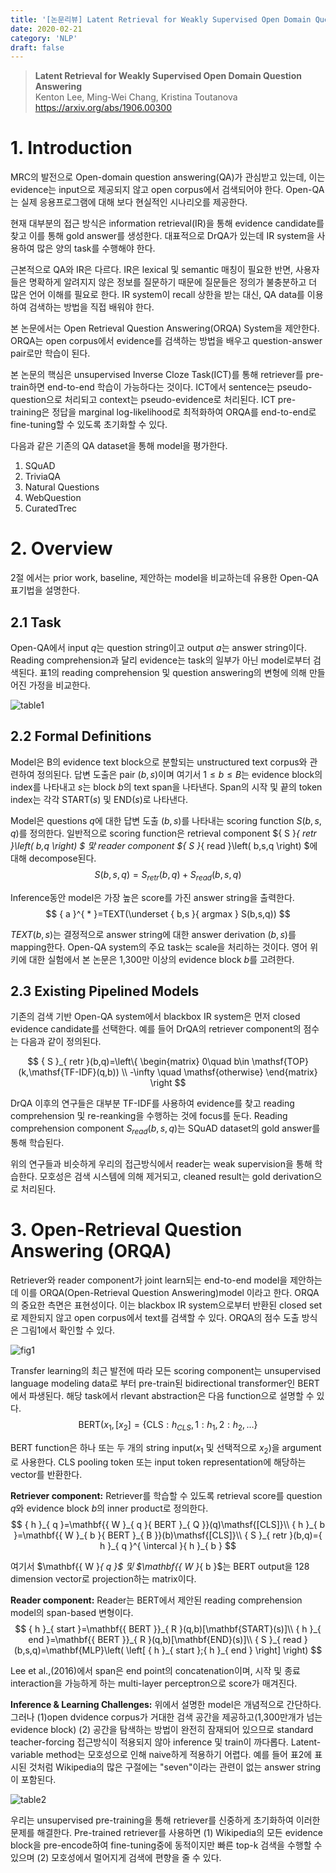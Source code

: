 ```yaml
---
title: '[논문리뷰] Latent Retrieval for Weakly Supervised Open Domain Question Answering'
date: 2020-02-21
category: 'NLP'
draft: false
---
```


> **Latent Retrieval for Weakly Supervised Open Domain Question Answering**  
Kenton Lee, Ming-Wei Chang, Kristina Toutanova  
https://arxiv.org/abs/1906.00300


# 1. Introduction
MRC의 발전으로 Open-domain question answering(QA)가 관심받고 있는데, 이는 evidence는 input으로 제공되지 않고 open corpus에서 검색되어야 한다.
Open-QA는 실제 응용프로그램에 대해 보다 현실적인 시나리오를 제공한다.

현재 대부분의 접근 방식은 information retrieval(IR)을 통해 evidence candidate를 찾고 이를 통해 gold answer를 생성한다.
대표적으로 DrQA가 있는데 IR system을 사용하여 많은 양의 task를 수행해야 한다.

근본적으로 QA와 IR은 다르다.
IR은 lexical 및 semantic 매칭이 필요한 반면, 사용자들은 명확하게 알려지지 않은 정보를 질문하기 때문에 질문들은 정의가 불충분하고 더 많은 언어 이해를 필요로 한다.
IR system이 recall 상한을 받는 대신, QA data를 이용하여 검색하는 방법을 직접 배워야 한다.

본 논문에서는 Open Retrieval Question Answering(ORQA) System을 제안한다.
ORQA는 open corpus에서 evidence를 검색하는 방법을 배우고 question-answer pair로만 학습이 된다.

본 논문의 핵심은 unsupervised Inverse Cloze Task(ICT)를 통해 retriever를 pre-train하면 end-to-end 학습이 가능하다는 것이다.
ICT에서 sentence는 pseudo-question으로 처리되고 context는 pseudo-evidence로 처리된다.
ICT pre-training은 정답을 marginal log-likelihood로 최적화하여 ORQA를 end-to-end로 fine-tuning할 수 있도록 초기화할 수 있다.

다음과 같은 기존의 QA dataset을 통해 model을 평가한다.
1. SQuAD
2. TriviaQA
3. Natural Questions
4. WebQuestion
5. CuratedTrec


# 2. Overview
2절 에서는 prior work, baseline, 제안하는 model을 비교하는데 유용한 Open-QA 표기법을 설명한다.

## 2.1 Task
Open-QA에서 input $q$는 question string이고 output $a$는 answer string이다.
Reading comprehension과 달리 evidence는 task의 일부가 아닌 model로부터 검색된다.
표1의 reading comprehension 및 question answering의 변형에 의해 만들어진 가정을 비교한다.

![table1](./img/orqa/table1.png)

## 2.2 Formal Definitions
Model은 B의 evidence text block으로 분할되는 unstructured text corpus와 관련하여 정의된다.
답변 도출은 pair $(b,s)$이며 여기서 $1\le b\le B$는 evidence block의 index를 나타내고 $s$는 block $b$의 text span을 나타낸다.
Span의 시작 및 끝의 token index는 각각 $\mathsf{START}(s)$ 및 $\mathsf{END}(s)$로 나타낸다.

Model은 questions $q$에 대한 답변 도출 $(b,s)$를 나타내는 scoring function $S(b,s,q)$를 정의한다.
일반적으로 scoring function은 retrieval component ${ S }_{ retr }\left( b,q \right) $ 맟 reader component ${ S }_{ read }\left( b,s,q \right) $에 대해 decompose된다.
$$
S(b,s,q)={ S }_{ retr }(b,q)+{ S }_{ read }(b,s,q)
$$

Inference동안 model은 가장 높은 score를 가진 answer string을 출력한다.
$$
{ a }^{ * }=TEXT(\underset { b,s }{ argmax } S(b,s,q))
$$

$TEXT(b,s)$는 결정적으로 answer string에 대한 answer derivation $(b,s)$를 mapping한다.
Open-QA system의 주요 task는 scale을 처리하는 것이다.
영어 위키에 대한 실험에서 본 논문은 1,300만 이상의 evidence block $b$를 고려한다.

## 2.3 Existing Pipelined Models
기존의 검색 기반 Open-QA system에서 blackbox IR system은 먼저 closed evidence candidate를 선택한다.
예를 들어 DrQA의 retriever component의 점수는 다음과 같이 정의된다.

$$
{ S }_{ retr }(b,q)=\left\{ \begin{matrix} 0\quad b\in \mathsf{TOP}(k,\mathsf{TF-IDF}(q,b)) \\ -\infty \quad \mathsf{otherwise} \end{matrix} \right
$$

DrQA 이후의 연구들은 대부분 TF-IDF를 사용하여 evidence를 찾고 reading comprehension 및 re-reanking을 수행하는 것에 focus를 둔다.
Reading comprehension component ${ S }_{ read }(b,s,q)$는 SQuAD dataset의 gold answer를 통해 학습된다.

위의 연구들과 비슷하게 우리의 접근방식에서 reader는 weak supervision을 통해 학습한다.
모호성은 검색 시스템에 의해 제거되고, cleaned result는 gold derivation으로 처리된다.



# 3. Open-Retrieval Question Answering (ORQA)
Retriever와 reader component가 joint learn되는 end-to-end model을 제안하는데 이를 ORQA(Open-Retrieval Question Answering)model 이라고 한다.
ORQA의 중요한 측면은 표현성이다.
이는 blackbox IR system으로부터 반환된 closed set로 제한되지 않고 open corpus에서 text를 검색할 수 있다.
ORQA의 점수 도출 방식은 그림1에서 확인할 수 있다.

![fig1](./img/orqa/fig1.png)

Transfer learning의 최근 발전에 따라 모든 scoring component는 unsupervised language modeling data로 부터 pre-train된 bidirectional transformer인 BERT에서 파생된다.
해당 task에서 rlevant abstraction은 다음 function으로 설명할 수 있다.
$$
\mathsf{BERT}({ x }_{ 1 },\left[ { x }_{ 2 } \right] =\left\{ \mathsf{CLS}:{ h }_{ CLS },1:{ h }_{ 1 },2:{ h }_{ 2 },\dots  \right\}
$$

BERT function은 하나 또는 두 개의 string input(${x}_{1}$ 및 선택적으로 ${x}_{2}$)을 argument로 사용한다.
CLS pooling token 또는 input token representation에 해당하는 vector를 반환한다.

**Retriever component:**
Retriever를 학습할 수 있도록 retrieval score를 question $q$와 evidence block $b$의 inner product로 정의한다.  
$$
{ h }_{ q }=\mathbf{{ W }_{ q }{ BERT }_{ Q }}(q)\mathsf{[CLS]}\\ { h }_{ b }=\mathbf{{ W }_{ b }{ BERT }_{ B }}(b)\mathsf{[CLS]}\\ { S }_{ retr }(b,q)={ h }_{ q }^{ \intercal  }{ h }_{ b }  
$$

여기서 $\mathbf{{ W }_{ q }$ 및 $\mathbf{{ W }_{ b }$는 BERT output을 128 dimension vector로 projection하는 matrix이다.

**Reader component:**
Reader는 BERT에서 제안된 reading comprehension model의 span-based 변형이다.  
$$
{ h }_{ start }=\mathbf{{ BERT }}_{ R }(q,b)[\mathbf{START}(s)]\\ { h }_{ end }=\mathbf{{ BERT }}_{ R }(q,b)[\mathbf{END}(s)]\\ { S }_{ read }(b,s,q)=\mathbf{MLP}\left( \left[ { h }_{ start };{ h }_{ end } \right]  \right)
$$

Lee et al.,(2016)에서 span은 end point의 concatenation이며, 시작 및 종료 interaction을 가능하게 하는 multi-layer perceptron으로 score가 매겨진다.

**Inference & Learning Challenges:**
위에서 설명한 model은 개념적으로 간단하다.
그러나 (1)open dvidence corpus가 거대한 검색 공간을 제공하고(1,300만개가 넘는 evidence block) (2) 공간을 탐색하는 방법이 완전히 잠재되어 있으므로 standard teacher-forcing 접근방식이 적용되지 않아 inference 및 train이 까다롭다.
Latent-variable method는 모호성으로 인해 naive하게 적용하기 어렵다.
예를 들어 표2에 표시된 것처럼 Wikipedia의 많은 구절에는 "seven"이라는 관련이 없는 answer string이 포함된다.

![table2](./img/orqa/table2.png)

우리는 unsupervised pre-training을 통해 retriever를 신중하게 초기화하여 이러한 문제를 해결한다.
Pre-trained retriever를 사용하면 (1) Wikipedia의 모든 evidence block을 pre-encode하여 fine-tuning중에 동적이지만 빠른 top-k 검색을 수행할 수 있으며 (2) 모호성에서 멀어지게 검색에 편향을 줄 수 있다.